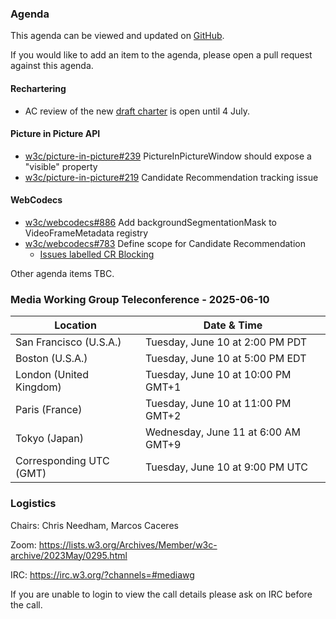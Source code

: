 ### Agenda

This agenda can be viewed and updated on [GitHub](https://github.com/w3c/media-wg/blob/main/meetings/2025-06-10-Media_Working_Group_Teleconference-agenda.md).

If you would like to add an item to the agenda, please open a pull request against this agenda.

#### Rechartering

* AC review of the new [draft charter](https://www.w3.org/2025/06/media-wg-charter.html) is open until 4 July.

#### Picture in Picture API

* [w3c/picture-in-picture#239](https://github.com/w3c/picture-in-picture/issues/239) PictureInPictureWindow should expose a "visible" property
* [w3c/picture-in-picture#219](https://github.com/w3c/picture-in-picture/issues/219) Candidate Recommendation tracking issue

#### WebCodecs

* [w3c/webcodecs#886](https://github.com/w3c/webcodecs/pull/886) Add backgroundSegmentationMask to VideoFrameMetadata registry
* [w3c/webcodecs#783](https://github.com/w3c/webcodecs/issues/783) Define scope for Candidate Recommendation
  * [Issues labelled CR Blocking](https://github.com/w3c/webcodecs/labels/CR%20Blocking)

Other agenda items TBC.

### Media Working Group Teleconference - 2025-06-10

| Location | Date & Time |
| -------- | ----------- |
| San Francisco (U.S.A.) | Tuesday, June 10 at 2:00 PM PDT |
| Boston (U.S.A.) | Tuesday, June 10 at 5:00 PM EDT |
| London (United Kingdom) | Tuesday, June 10 at 10:00 PM GMT+1 |
| Paris (France) | Tuesday, June 10 at 11:00 PM GMT+2 |
| Tokyo (Japan) | Wednesday, June 11 at 6:00 AM GMT+9 |
| Corresponding UTC (GMT) | Tuesday, June 10 at 9:00 PM UTC |

### Logistics

Chairs: Chris Needham, Marcos Caceres

Zoom: https://lists.w3.org/Archives/Member/w3c-archive/2023May/0295.html

IRC: https://irc.w3.org/?channels=#mediawg

If you are unable to login to view the call details please ask on IRC before the call.
